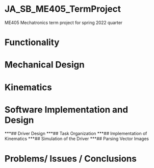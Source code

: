 # JA_SB_ME405_TermProject
ME405 Mechatronics term project for spring 2022 quarter

# Functionality 

# Mechanical Design

# Kinematics

# Software Implementation  and Design

***## Driver Design
***## Task Organization 
***## Implementation of Kinematics
***## Simulation of the Driver
***## Parsing Vector Images 
  

# Problems/ Issues / Conclusions

